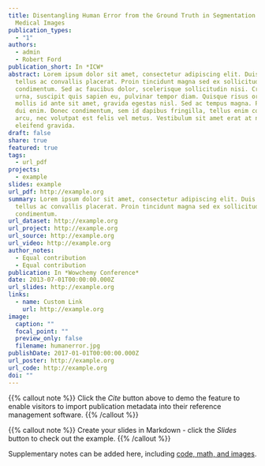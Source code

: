 ```yaml
---
title: Disentangling Human Error from the Ground Truth in Segmentation of
  Medical Images
publication_types:
  - "1"
authors:
  - admin
  - Robert Ford
publication_short: In *ICW*
abstract: Lorem ipsum dolor sit amet, consectetur adipiscing elit. Duis posuere
  tellus ac convallis placerat. Proin tincidunt magna sed ex sollicitudin
  condimentum. Sed ac faucibus dolor, scelerisque sollicitudin nisi. Cras purus
  urna, suscipit quis sapien eu, pulvinar tempor diam. Quisque risus orci,
  mollis id ante sit amet, gravida egestas nisl. Sed ac tempus magna. Proin in
  dui enim. Donec condimentum, sem id dapibus fringilla, tellus enim condimentum
  arcu, nec volutpat est felis vel metus. Vestibulum sit amet erat at nulla
  eleifend gravida.
draft: false
share: true
featured: true
tags:
  - url_pdf
projects:
  - example
slides: example
url_pdf: http://example.org
summary: Lorem ipsum dolor sit amet, consectetur adipiscing elit. Duis posuere
  tellus ac convallis placerat. Proin tincidunt magna sed ex sollicitudin
  condimentum.
url_dataset: http://example.org
url_project: http://example.org
url_source: http://example.org
url_video: http://example.org
author_notes:
  - Equal contribution
  - Equal contribution
publication: In *Wowchemy Conference*
date: 2013-07-01T00:00:00.000Z
url_slides: http://example.org
links:
  - name: Custom Link
    url: http://example.org
image:
  caption: ""
  focal_point: ""
  preview_only: false
  filename: humanerror.jpg
publishDate: 2017-01-01T00:00:00.000Z
url_poster: http://example.org
url_code: http://example.org
doi: ""
---
```


{{% callout note %}}
Click the *Cite* button above to demo the feature to enable visitors to import publication metadata into their reference management software.
{{% /callout %}}

{{% callout note %}}
Create your slides in Markdown - click the *Slides* button to check out the example.
{{% /callout %}}

Supplementary notes can be added here, including [code, math, and images](https://wowchemy.com/docs/writing-markdown-latex/).
